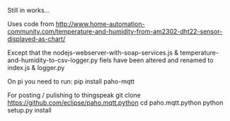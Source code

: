 Still in works...

Uses code from http://www.home-automation-community.com/temperature-and-humidity-from-am2302-dht22-sensor-displayed-as-chart/

Except that the nodejs-webserver-with-soap-services.js & temperature-and-humidity-to-csv-logger.py fiels have been altered and renamed to index.js & logger.py

On pi you need to run:
pip install paho-mqtt

For posting / pulishing to thingspeak
git clone https://github.com/eclipse/paho.mqtt.python
cd paho.mqtt.python
python setup.py install